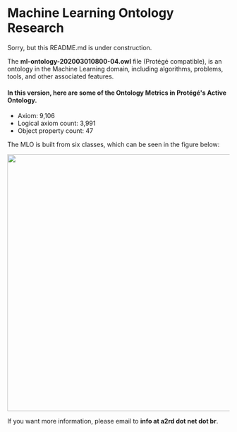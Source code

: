 # Machine Learning Ontology Research

Sorry, but this README.md is under construction. 

The **ml-ontology-202003010800-04.owl** file (Protégé compatible), is an ontology in the Machine Learning domain, including algorithms, problems, tools, and other associated features.

#### In this version, here are some of the Ontology Metrics in Protégé's Active Ontology.
- Axiom: 9,106
- Logical axiom count: 3,991
- Object property count: 47

The MLO is built from six classes, which can be seen in the figure below:

<img src="http://a2rd.net.br/img/mlontologyTopClasses.jpg" width="1000" height="581">

If you want more information, please email to **info at a2rd dot net dot br**.

